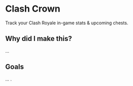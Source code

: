 # Clash Crown

Track your Clash Royale in-game stats & upcoming chests.

## Why did I make this?

...

## Goals

... .
